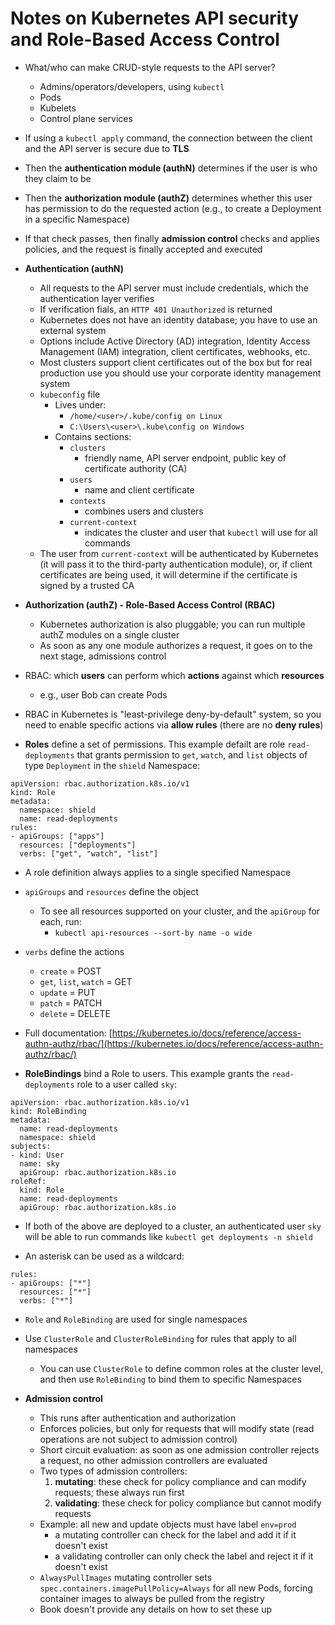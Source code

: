 # Notes on Kubernetes API security and Role-Based Access Control

- What/who can make CRUD-style requests to the API server?
  - Admins/operators/developers, using `kubectl`
  - Pods
  - Kubelets
  - Control plane services

- If using a `kubectl apply` command, the connection between the client and the API server is secure due to **TLS**
- Then the **authentication module (authN)** determines if the user is who they claim to be
- Then the **authorization module (authZ)** determines whether this user has permission to do the requested action (e.g., to create a Deployment in a specific Namespace)
- If that check passes, then finally **admission control** checks and applies policies, and the request is finally accepted and executed

- **Authentication (authN)**
  - All requests to the API server must include credentials, which the authentication layer verifies
  - If verification fials, an `HTTP 401 Unauthorized` is returned
  - Kubernetes does not have an identity database; you have to use an external system
  - Options include Active Directory (AD) integration, Identity Access Management (IAM) integration, client certificates, webhooks, etc.
  - Most clusters support client certificates out of the box but for real production use you should use your corporate identity management system
  - `kubeconfig` file
    - Lives under:
      - `/home/<user>/.kube/config on Linux`
      - `C:\Users\<user>\.kube\config on Windows`
    - Contains sections:
      - `clusters`
        - friendly name, API server endpoint, public key of certificate authority (CA)
      - `users`
        - name and client certificate
      - `contexts`
        - combines users and clusters
      - `current-context`
        - indicates the cluster and user that `kubectl` will use for all commands
  - The user from `current-context` will be authenticated by Kubernetes (it will pass it to the third-party authentication module), or, if client certificates are being used, it will determine if the certificate is signed by a trusted CA

- **Authorization (authZ) - Role-Based Access Control (RBAC)**
  - Kubernetes authorization is also pluggable; you can run multiple authZ modules on a single cluster
  - As soon as any one module authorizes a request, it goes on to the next stage, admissions control

- RBAC: which **users** can perform which **actions** against which **resources**
  - e.g., user Bob can create Pods
- RBAC in Kubernetes is "least-privilege deny-by-default" system, so you need to enable specific actions via **allow rules** (there are no **deny rules**)

- **Roles** define a set of permissions. This example defailt are role `read-deployments` that grants permission to `get`, `watch`, and `list` objects of type `Deployment` in the `shield` Namespace:

```
apiVersion: rbac.authorization.k8s.io/v1
kind: Role
metadata:
  namespace: shield
  name: read-deployments
rules:
- apiGroups: ["apps"]     
  resources: ["deployments"]
  verbs: ["get", "watch", "list"]
```

- A role definition always applies to a single specified Namespace
- `apiGroups` and `resources` define the object
  - To see all resources supported on your cluster, and the `apiGroup` for each, run:
    - `kubectl api-resources --sort-by name -o wide`
- `verbs` define the actions
  - `create` = POST
  - `get`, `list`, `watch` = GET
  - `update` = PUT
  - `patch` = PATCH
  - `delete` = DELETE
- Full documentation: [https://kubernetes.io/docs/reference/access-authn-authz/rbac/](https://kubernetes.io/docs/reference/access-authn-authz/rbac/)

- **RoleBindings** bind a Role to users. This example grants the `read-deployments` role to a user called `sky`:

```
apiVersion: rbac.authorization.k8s.io/v1
kind: RoleBinding
metadata:
  name: read-deployments
  namespace: shield
subjects:
- kind: User
  name: sky
  apiGroup: rbac.authorization.k8s.io
roleRef:
  kind: Role
  name: read-deployments
  apiGroup: rbac.authorization.k8s.io
```

- If both of the above are deployed to a cluster, an authenticated user `sky` will be able to run commands like `kubectl get deployments -n shield`

- An asterisk can be used as a wildcard:

```
rules:
- apiGroups: ["*"]
  resources: ["*"]
  verbs: ["*"]
```

- `Role` and `RoleBinding` are used for single namespaces
- Use `ClusterRole` and `ClusterRoleBinding` for rules that apply to all  namespaces
  - You can use `ClusterRole` to define common roles at the cluster level, and then use `RoleBinding` to bind them to specific Namespaces


- **Admission control**
  - This runs after authentication and authorization
  - Enforces policies, but only for requests that will modify state (read operations are not subject to admission control)
  - Short circuit evaluation: as soon as one admission controller rejects a request, no other admission controllers are evaluated
  - Two types of admission controllers:
    1. **mutating**: these check for policy compliance and can modify requests; these always run first
    2. **validating**: these check for policy compliance but cannot modify requests
  - Example: all new and update objects must have label `env=prod`
    - a mutating controller can check for the label and add it if it doesn't exist
    - a validating controller can only check the label and reject it if it doesn't exist
  - `AlwaysPullImages` mutating controller sets `spec.containers.imagePullPolicy=Always` for all new Pods, forcing container images to always be pulled from the registry
  - Book doesn't provide any details on how to set these up
